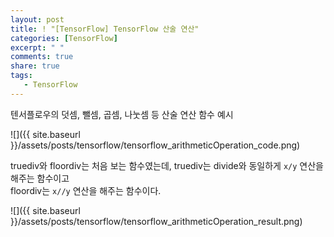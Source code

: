 ```yaml
---
layout: post
title: ! "[TensorFlow] TensorFlow 산술 연산"
categories: [TensorFlow]
excerpt: " "
comments: true
share: true
tags:
   - TensorFlow
---
```


텐서플로우의 덧셈, 뺄셈, 곱셈, 나눗셈 등 산술 연산 함수 예시

![]({{ site.baseurl }}/assets/posts/tensorflow/tensorflow_arithmeticOperation_code.png)

truediv와 floordiv는 처음 보는 함수였는데, truediv는 divide와 동일하게 `x/y` 연산을 해주는 함수이고<br>
floordiv는 `x//y` 연산을 해주는 함수이다.

![]({{ site.baseurl }}/assets/posts/tensorflow/tensorflow_arithmeticOperation_result.png)
